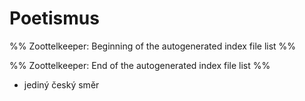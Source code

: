 # Poetismus
%% Zoottelkeeper: Beginning of the autogenerated index file list  %%

%% Zoottelkeeper: End of the autogenerated index file list  %%

- jediný český směr